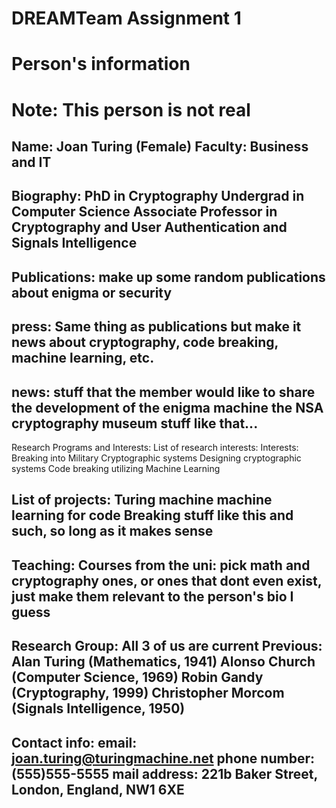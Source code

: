 # DREAMTeam Assignment 1

# Person's information
# Note: This person is not real
Name: Joan Turing (Female)
Faculty: Business and IT
----------------------------------------------------------------------------
Biography:
PhD in Cryptography
Undergrad in Computer Science
Associate Professor in Cryptography and User Authentication
and Signals Intelligence
----------------------------------------------------------------------------
Publications: make up some random publications about enigma or security
----------------------------------------------------------------------------
press: Same thing as publications but make it news about cryptography, code breaking, machine learning, etc.
----------------------------------------------------------------------------
news: stuff that the member would like to share
the development of the enigma machine
the NSA cryptography museum
stuff like that...
----------------------------------------------------------------------------
Research Programs and Interests:
List of research interests:
Interests: Breaking into Military Cryptographic systems
Designing cryptographic systems
Code breaking utilizing Machine Learning

List of projects:
Turing machine
machine learning for code Breaking
stuff like this and such, so long as it makes sense
----------------------------------------------------------------------------
Teaching: Courses from the uni: pick math and cryptography ones, or ones that dont even exist, just make them relevant to the person's bio I guess
----------------------------------------------------------------------------
Research Group:
All 3 of us are current
Previous:
Alan Turing (Mathematics, 1941)
Alonso Church (Computer Science, 1969)
Robin Gandy (Cryptography, 1999)
Christopher Morcom (Signals Intelligence, 1950)
----------------------------------------------------------------------------
Contact info:
email: joan.turing@turingmachine.net
phone number: (555)555-5555
mail address: 221b Baker Street, London, England, NW1 6XE
----------------------------------------------------------------------------

